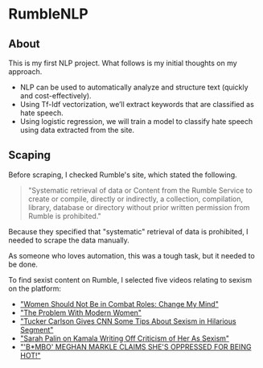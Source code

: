 # RumbleNLP

## About

This is my first NLP project. What follows is my initial thoughts on my approach.

- NLP can be used to automatically analyze and structure text (quickly and cost-effectively).
- Using Tf-Idf vectorization, we’ll extract keywords that are classified as hate speech.
- Using logistic regression, we will train a model to classify hate speech using data extracted from the site.

## Scaping

Before scraping, I checked Rumble's site, which stated the following.

> "Systematic retrieval of data or Content from the Rumble Service to create or compile, directly or indirectly, a collection, compilation, library, database or directory without prior written permission from Rumble is prohibited."

Because they specified that "systematic" retrieval of data is prohibited, I needed to scrape the data manually.

As someone who loves automation, this was a tough task, but it needed to be done.

To find sexist content on Rumble, I selected five videos relating to sexism on the platform:

- ["Women Should Not Be in Combat Roles: Change My Mind"](https://rumble.com/v1r74qk-women-should-not-be-in-combat-roles-change-my-mind.html)
- ["The Problem With Modern Women"](https://rumble.com/v1wqypw-the-problem-with-modern-women-w-layah-heilpern-jedediah-bila-live-episode-6.html)
- ["Tucker Carlson Gives CNN Some Tips About Sexism in Hilarious Segment"](https://rumble.com/vfjlp5-tucker-carlson-gives-cnn-some-tips-about-sexism-in-hilarious-segment.html)
- ["Sarah Palin on Kamala Writing Off Criticism of Her As Sexism"](https://rumble.com/vscdbj-sarah-palin-on-kamala-writing-off-criticism-of-her-as-sexism.html)
- ["'B*MBO' MEGHAN MARKLE CLAIMS SHE'S OPPRESSED FOR BEING HOT!"](https://rumble.com/v17l3oh-wheres-kamala-shes-not-doing-anything-shes-lazy-and-she-should-resign.html)
